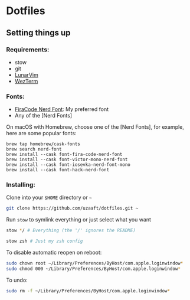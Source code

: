 # Dotfiles

## Setting things up
### Requirements:
* stow
* git
* [LunarVim](https://github.com/LunarVim/LunarVim)
* [WezTerm](https://wezfurlong.org/wezterm/)

### Fonts:
- [FiraCode Nerd Font](firaCode): My preferred font
- Any of the [Nerd Fonts]

On macOS with Homebrew, choose one of the [Nerd Fonts],
for example, here are some popular fonts:

```shell
brew tap homebrew/cask-fonts
brew search nerd-font
brew install --cask font-fira-code-nerd-font
brew install --cask font-victor-mono-nerd-font
brew install --cask font-iosevka-nerd-font-mono
brew install --cask font-hack-nerd-font
```

### Installing:
Clone into your `$HOME` directory or `~`

```bash
git clone https://github.com/uzaaft/dotfiles.git ~
```

Run `stow` to symlink everything or just select what you want

```bash
stow */ # Everything (the '/' ignores the README)
```

```bash
stow zsh # Just my zsh config
```

To disable automatic reopen on reboot:
```bash
sudo chown root ~/Library/Preferences/ByHost/com.apple.loginwindow*
sudo chmod 000 ~/Library/Preferences/ByHost/com.apple.loginwindow*
```
To undo:
```bash
sudo rm -f ~/Library/Preferences/ByHost/com.apple.loginwindow*
```


